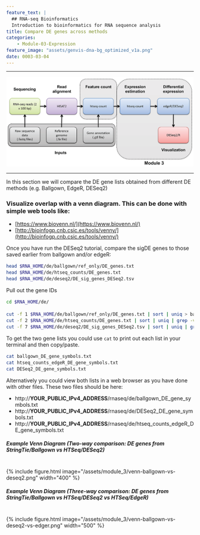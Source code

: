 ```yaml
---
feature_text: |
  ## RNA-seq Bioinformatics
  Introduction to bioinformatics for RNA sequence analysis
title: Compare DE genes across methods
categories:
    - Module-03-Expression
feature_image: "assets/genvis-dna-bg_optimized_v1a.png"
date: 0003-03-04
---
```


***

![RNA-seq_Flowchart4](/assets/module_3/RNA-seq_Flowchart4-2.png)

***

In this section we will compare the DE gene lists obtained from different DE methods (e.g. Ballgown, EdgeR, DESeq2)

### Visualize overlap with a venn diagram. This can be done with simple web tools like:

* [https://www.biovenn.nl/](https://www.biovenn.nl/)
* [http://bioinfogp.cnb.csic.es/tools/venny/](http://bioinfogp.cnb.csic.es/tools/venny/)

Once you have run the DESeq2 tutorial, compare the sigDE genes to those saved earlier from ballgown and/or edgeR:

```bash
head $RNA_HOME/de/ballgown/ref_only/DE_genes.txt
head $RNA_HOME/de/htseq_counts/DE_genes.txt
head $RNA_HOME/de/deseq2/DE_sig_genes_DESeq2.tsv

```

Pull out the gene IDs
```bash
cd $RNA_HOME/de/

cut -f 1 $RNA_HOME/de/ballgown/ref_only/DE_genes.txt | sort | uniq > ballgown_DE_gene_symbols.txt
cut -f 2 $RNA_HOME/de/htseq_counts/DE_genes.txt | sort | uniq | grep -v Gene_Name > htseq_counts_edgeR_DE_gene_symbols.txt
cut -f 7 $RNA_HOME/de/deseq2/DE_sig_genes_DESeq2.tsv | sort | uniq | grep -v Symbol > DESeq2_DE_gene_symbols.txt

```

To get the two gene lists you could use `cat` to print out each list in your terminal and then copy/paste.

```bash
cat ballgown_DE_gene_symbols.txt
cat htseq_counts_edgeR_DE_gene_symbols.txt
cat DESeq2_DE_gene_symbols.txt

```

Alternatively you could view both lists in a web browser as you have done with other files. These two files should be here:

* http://**YOUR_PUBLIC_IPv4_ADDRESS**/rnaseq/de/ballgown_DE_gene_symbols.txt
* http://**YOUR_PUBLIC_IPv4_ADDRESS**/rnaseq/de/DESeq2_DE_gene_symbols.txt
* http://**YOUR_PUBLIC_IPv4_ADDRESS**/rnaseq/de/htseq_counts_edgeR_DE_gene_symbols.txt

##### Example Venn Diagram (Two-way comparison: DE genes from StringTie/Ballgown vs HTSeq/DESeq2)

<br>
{% include figure.html image="/assets/module_3/venn-ballgown-vs-deseq2.png" width="400" %}


##### Example Venn Diagram (Three-way comparison: DE genes from StringTie/Ballgown vs HTSeq/DESeq2 vs HTSeq/EdgeR)

<br>
{% include figure.html image="/assets/module_3/venn-ballgown-vs-deseq2-vs-edger.png" width="500" %}


